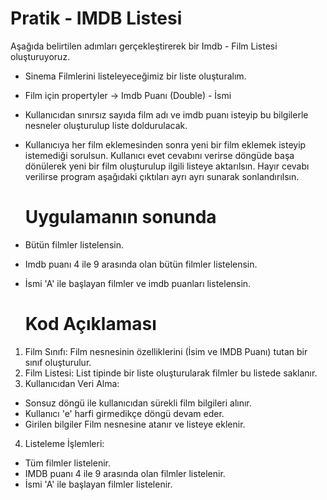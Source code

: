 # Pratik - IMDB Listesi

 Aşağıda belirtilen adımları gerçekleştirerek bir Imdb - Film Listesi oluşturuyoruz.

* Sinema Filmlerini listeleyeceğimiz bir liste oluşturalım.

* Film için propertyler -> Imdb Puanı (Double) - İsmi 

* Kullanıcıdan sınırsız sayıda film adı ve imdb puanı isteyip bu bilgilerle nesneler oluşturulup liste doldurulacak.

* Kullanıcıya her film eklemesinden sonra yeni bir film eklemek isteyip istemediği sorulsun. Kullanıcı evet cevabını verirse döngüde başa dönülerek yeni bir film oluşturulup ilgili listeye aktarılsın. Hayır cevabı verilirse program aşağıdaki çıktıları ayrı ayrı sunarak sonlandırılsın.

  #  Uygulamanın sonunda

 * Bütün filmler listelensin.

 * Imdb puanı 4 ile 9 arasında olan bütün filmler listelensin.

 * İsmi 'A' ile başlayan filmler ve imdb puanları listelensin.

   # Kod Açıklaması

1)  Film Sınıfı: Film nesnesinin özelliklerini (İsim ve IMDB Puanı) tutan bir sınıf oluşturulur.
2) Film Listesi: List<Film> tipinde bir liste oluşturularak filmler bu listede saklanır.
3) Kullanıcıdan Veri Alma:
* Sonsuz döngü ile kullanıcıdan sürekli film bilgileri alınır.
* Kullanıcı 'e' harfi girmedikçe döngü devam eder.
* Girilen bilgiler Film nesnesine atanır ve listeye eklenir.
4) Listeleme İşlemleri:
* Tüm filmler listelenir.
* IMDB puanı 4 ile 9 arasında olan filmler listelenir.
* İsmi 'A' ile başlayan filmler listelenir.
